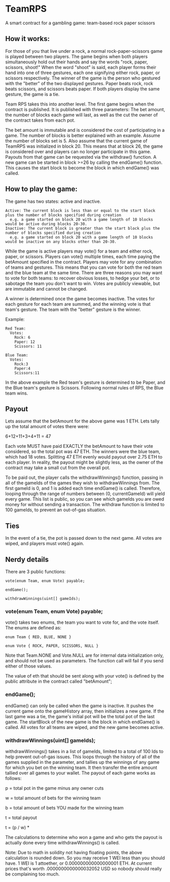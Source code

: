 # TeamRPS
A smart contract for a gambling game: team-based rock paper scissors

## How it works:

For those of you that live under a rock, a normal rock-paper-scissors game is played between two players. The game begins when both players simultaneously hold out their hands and say the words "rock, paper, scissors, shoot!" When the word "shoot" is said, each player forms their hand into one of three gestures, each one signifying either rock, paper, or scissors respectively. The winner of the game is the person who gestured with the "better" of the two displayed gestures. Paper beats rock, rock beats scissors, and scissors beats paper. If both players display the same gesture, the game is a tie.

Team RPS takes this into another level. The first game begins when the contract is published. It is published with three parameters: The bet amount, the number of blocks each game will last, as well as the cut the owner of the contract takes from each pot.

The bet amount is immutable and is considered the cost of participating in a game.
The number of blocks is better explained with an example. Assume the number of blocks set is 5. Also assume that the current game of TeamRPS was initialized in block 20. This means that at block 26, the game is considered over and players can no longer participate in this game. Payouts from that game can be requested via the withdraw() function. A new game can be started in block >=26 by calling the endGame() function. This causes the start block to become the block in which endGame() was called.

## How to play the game:

The game has two states: active and inactive.

    Active: The current block is less than or equal to the start block plus the number of blocks specified during creation
      e.g. a game started on block 20 with a game length of 10 blocks would be active during blocks 20-30.
    Inactive: The current block is greater than the start block plus the number of blocks specified during creation
      e.g. a game started on block 20 with a game length of 10 blocks would be inactive on any blocks other than 20-30.

While the game is active players may vote() for a team and either rock, paper, or scissors. Players can vote() multiple times, each time paying the betAmount specified in the contract. Players may vote for any combination of teams and gestures. This means that you can vote for both the red team and the blue team at the same time. There are three reasons you may want to vote for both teams: to recover obvious losses, to hedge your bet, or to sabotage the team you don't want to win. Votes are publicly viewable, but are immutable and cannot be changed.

A winner is determined once the game becomes inactive. The votes for each gesture for each team are summed, and the winning vote is that team's gesture. The team with the "better" gesture is the winner.

Example:

    Red Team:
      Votes:
        Rock: 6
        Paper: 12
        Scissors: 11

    Blue Team:
      Votes:
        Rock:3
        Paper:4
        Scissors:11

In the above example the Red team's gesture is determined to be Paper, and the Blue team's gesture is Scissors. Following normal rules of RPS, the Blue team wins.

## Payout

Lets assume that the betAmount for the above game was 1 ETH. Lets tally up the total amount of votes there were:

  6+12+11+3+4+11 = 47

Each vote MUST have paid EXACTLY the betAmount to have their vote considered, so the total pot was 47 ETH. The winners were the blue team, which had 18 votes. Splitting 47 ETH evenly would payout over 2.75 ETH to each player. In reality, the payout might be slightly less, as the owner of the contract may take a small cut from the overall pot.

To be paid out, the player calls the withdrawWinnings() function, passing in all of the gameIds of the games they wish to withdrawWinnings from. The first gameId is 0, and 1 is added each time endGame() is called. Therefore, looping through the range of numbers between (0, currentGameId) will yield every game. This list is public, so you can see which gameIds you are owed money for without sending a transaction. The withdraw function is limited to 100 gameIds, to prevent an out-of-gas situation.

## Ties

In the event of a tie, the pot is passed down to the next game. All votes are wiped, and players must vote() again.

## Nerdy details

There are 3 public functions:

    vote(enum Team, enum Vote) payable;

    endGame();

    withdrawWinnings(uint[] gameIds);


### vote(enum Team, enum Vote) payable;

vote() takes two enums, the team you want to vote for, and the vote itself.
The enums are defined as:

    enum Team { RED, BLUE, NONE }

    enum Vote { ROCK, PAPER, SCISSORS, NULL }

Note that Team.NONE and Vote.NULL are for internal data initialization only, and should not be used as parameters. The function call will fail if you send either of those values.

The value of eth that should be sent along with your vote() is defined by the public attribute in the contract called "betAmount";

### endGame();

endGame() can only be called when the game is inactive. It pushes the current game onto the gameHistory array, then initializes a new game. If the last game was a tie, the game's initial pot will be the total pot of the last game. The startBlock of the new game is the block in which endGame() is called. All votes for all teams are wiped, and the new game becomes active.

### withdrawWinnings(uint[] gameIds);

withdrawWinnings() takes in a list of gameIds, limited to a total of 100 Ids to help prevent out-of-gas issues. This loops through the history of all of the games supplied in the parameter, and tallies up the winnings of any game for which you bet on the winning team. It then transfer the entire amount tallied over all games to your wallet. The payout of each game works as follows:

  p = total pot in the game minus any owner cuts

  w = total amount of bets for the winning team

  b = total amount of bets YOU made for the winning team

  t = total payout

  t = (p / w) *

The calculations to determine who won a game and who gets the payout is actually done every time withdrawWinnings() is called.

Note: Due to math in solidity not having floating points, the above calculation is rounded down. So you may receive 1 WEI less than you should have. 1 WEI is 1 attoether, or 0.000000000000000001 ETH. At current prices that's worth .0000000000000032052 USD so nobody should really be complaining too much.
